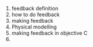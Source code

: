 1. feedback definition
2. how to do feedback
3. making feedback
4. Physical modelling
5. making feedback in objective C
6. 